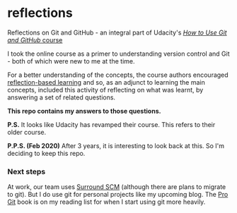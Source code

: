 # reflections
Reflections on Git and GitHub - an integral part of Udacity's [*How to Use Git and GitHub* course][1]

I took the online course as a primer to understanding version control and Git - both of which were new to me at the time.   

For a better understanding of the concepts, the course authors encouraged [reflection-based learning][2] and so, 
as an adjunct to learning the main concepts, included this activity of reflecting on what was learnt, by answering a set 
of related questions.

**This repo contains my answers to those questions.**

**P.S.** It looks like Udacity has revamped their course. This refers to their older course.

**P.P.S. (Feb 2020)** After 3 years, it is interesting to look back at this. So I'm deciding to keep this repo.

### Next steps

At work, our team uses [Surround SCM][3] (although there are plans to migrate to git). But I do use git for personal projects like my upcoming blog.<!--todo - add link--> The [Pro Git][4] book is on my reading list for when I start using git more heavily.

[1]: https://www.udacity.com/course/how-to-use-git-and-github--ud775
[2]: https://en.wikipedia.org/wiki/Reflective_practice
[3]: https://en.wikipedia.org/wiki/Surround_SCM
[4]: https://git-scm.com/book/en/v2
